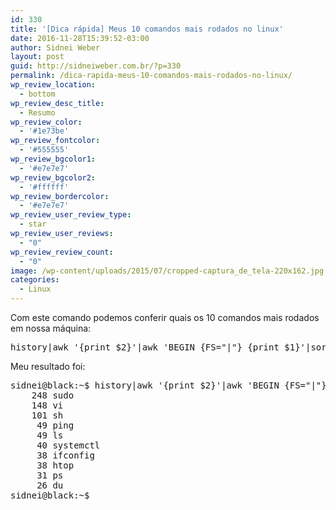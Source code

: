 ```yaml
---
id: 330
title: '[Dica rápida] Meus 10 comandos mais rodados no linux'
date: 2016-11-28T15:39:52-03:00
author: Sidnei Weber
layout: post
guid: http://sidneiweber.com.br/?p=330
permalink: /dica-rapida-meus-10-comandos-mais-rodados-no-linux/
wp_review_location:
  - bottom
wp_review_desc_title:
  - Resumo
wp_review_color:
  - '#1e73be'
wp_review_fontcolor:
  - '#555555'
wp_review_bgcolor1:
  - '#e7e7e7'
wp_review_bgcolor2:
  - '#ffffff'
wp_review_bordercolor:
  - '#e7e7e7'
wp_review_user_review_type:
  - star
wp_review_user_reviews:
  - "0"
wp_review_review_count:
  - "0"
image: /wp-content/uploads/2015/07/cropped-captura_de_tela-220x162.jpg
categories:
  - Linux
---
```

Com este comando podemos conferir quais os 10 comandos mais rodados em nossa máquina:

<pre class="lang:default decode:true ">history|awk '{print $2}'|awk 'BEGIN {FS="|"} {print $1}'|sort|uniq -c|sort -rn|head -10</pre>

Meu resultado foi:

<pre class="lang:sh decode:true ">sidnei@black:~$ history|awk '{print $2}'|awk 'BEGIN {FS="|"} {print $1}'|sort|uniq -c|sort -rn|head -10
    248 sudo
    148 vi
    101 sh
     49 ping
     49 ls
     40 systemctl
     38 ifconfig
     38 htop
     31 ps
     26 du
sidnei@black:~$</pre>

&nbsp;